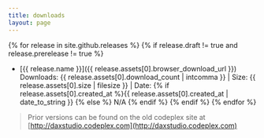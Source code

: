 ```yaml
---
title: downloads
layout: page
---
```



{% for release in  site.github.releases %} 
{% if release.draft != true and release.prerelease != true %}
- [{{ release.name }}]({{ release.assets[0].browser_download_url }})
   Downloads: {{ release.assets[0].download_count | intcomma }} | Size: {{ release.assets[0].size | filesize }} | Date: {% if release.assets[0].created_at  %}{{ release.assets[0].created_at | date_to_string }} {% else %} N/A {% endif %}
   {% endif %}
{% endfor %}

> Prior versions can be found on the old codeplex site at [http://daxstudio.codeplex.com](http://daxstudio.codeplex.com)